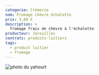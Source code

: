 ```yaml
---
categorie: Crèmerie
nom: Fromage chèvre échalotte
prix: 3,60 €
description: >
  fromage frais de chèvre à l'échalotte
producteur: Jarouilles
contrats: produits-laitiers
tags: 
  - produit laitier
  - fromage
---
```


![photo du yahourt](fromage-chevre.jpg)